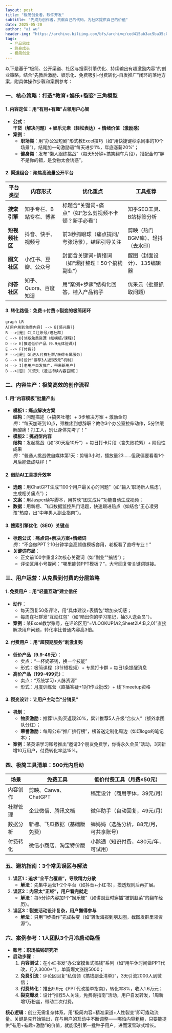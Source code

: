 ```yaml
---
layout: post
title: "极简创业者，软件开发"
subtitle: "先成为创作者，贡献自己的代码，为社区提供自己的价值"
date: 2025-05-20
author: "ai wu"
header-img: "https://archive.biliimg.com/bfs/archive/ced415ab3ac9ba35c050e32dffe15f8197db9ec8.png"
tags:
  - 产品思维
  - 终身成长
  - 极简创业
---
```


以下是基于“极简、公开渠道、社区与搜索引擎优化、持续输出有趣激励内容”的创业策略，结合“先教后激励、娱乐化、免费吸引-付费转化-自发推广”闭环的落地方案，附具体操作步骤和案例参考：


### **一、核心策略：打造“教育+娱乐+裂变”三角模型**
#### **1. 内容定位：用“有用+有趣”占领用户心智**
- **公式**：  
  **干货（解决问题）+ 娱乐元素（轻松表达）+ 情绪价值（激励感）**  
- **案例**：  
  - **职场类**：用“办公室短剧”形式教Excel技巧（如“用快捷键秒杀同事的10个场景”），结尾加一句激励语“每天进步1%，年底涨薪20%”；  
  - **健身类**：发布“懒人跟练挑战”（每天5分钟+搞笑翻车片段），搭配金句“胖不是你的错，是食物太会诱惑”。

#### **2. 渠道组合：聚焦高流量公开平台**
| **平台类型**   | **内容形式**                | **优化重点**                          | **工具推荐**          |  
|----------------|-----------------------------|---------------------------------------|-----------------------|  
| **搜索引擎**   | 知乎专栏、B站专栏、博客      | 标题含“关键词+痛点”（如“怎么剪视频不卡顿？新手必看”） | 知乎SEO工具、B站标签分析 |  
| **短视频社区** | 抖音、快手、视频号           | 前3秒抓眼球（痛点提问/夸张场景），结尾引导关注 | 剪映（热门BGM库）、轻抖（去水印） |  
| **图文社区**   | 小红书、豆瓣、公众号         | 封面含关键词+情绪词（如“爆肝整理！50个搞钱副业”） | 醒图（封面设计）、135编辑器 |  
| **问答社区**   | 知乎、Quora、百度知道        | 用“案例+步骤”结构化回答，植入产品钩子 | 优采云（批量抓取问题） |  

#### **3. 转化路径：免费→付费→裂变的极简闭环**
```mermaid
graph LR
A[用户刷到免费内容] --> B{感兴趣?}
B -->|是| C[关注账号/进社群]
C --> D[领取免费资源（如模板/课程）]
D --> E[推送低价产品（9.9元体验课）]
E --> F{付费?}
F -->|是| G[进入付费社群/获得专属服务]
G --> H[设计“推荐3人返现5元”机制]
H --> I[老用户自发推广，带来新用户]
B -->|否| J[流失（通过持续内容召回）]
```


### **二、内容生产：极简高效的创作流程**
#### **1. 用“内容模板”批量产出**
- **模板1：痛点解决方案**  
  **结构**：问题描述（+搞笑吐槽）+ 3步解决方案 + 激励金句  
  *例*：“每天加班到10点，颈椎疼到想辞职？教你3个办公室拉伸动作，5分钟缓解酸痛！打工人，别让身体先垮了！”  
- **模板2：挑战型内容**  
  **结构**：发起挑战（如“30天瘦10斤”）+ 每日打卡片段（含失败花絮）+ 阶段性成果  
  *例*：“普通人挑战做自媒体第1天：剪辑3小时，播放量23……但我偏要看看1个月后能做成啥样！”  

#### **2. 借助AI工具提升效率**
- **选题**：用ChatGPT生成“100个用户最关心的问题”（如“输入‘职场新人焦虑’，生成相关痛点”）；  
- **文案**：用Jasper续写脚本，用剪映“图文成片”功能自动生成视频；  
- **数据**：用新榜、飞瓜数据监控热门话题，快速跟进热点（如结合“王心凌男孩”热度，出“中年男人副业指南”）。  

#### **3. 搜索引擎优化（SEO）关键点**
- **标题公式**：**痛点词+解决方案+情绪词**  
  *例*：“不会做PPT？10分钟学会高颜值模板套用，老板看了直呼专业！”  
- **关键词布局**：  
  - 正文前100字重复2次核心关键词（如“副业”“搞钱”）；  
  - 评论区用小号提问：“哪里能领PPT模板？”，大号回复带关键词链接。  


### **三、用户运营：从免费到付费的分层策略**
#### **1. 免费用户：用“轻量互动”建立信任**
- **动作**：  
  - 每天回复50条评论，用“具体建议+表情包”增加亲切感；  
  - 每周在社群发“互动红包”（如“晒出你的学习笔记，抽3人送会员”）。  
- **案例**：某Excel教学账号，在评论区用“=VLOOKUP($A$2,Sheet2!$A:$B,2,0)”直接解决用户问题，转化率比普通内容高3倍。  

#### **2. 付费用户：用“超预期服务”刺激复购**
- **低价产品（9.9-49元）**：  
  - 卖点：“一杯奶茶钱，换一个技能”  
  - 形式：极简课程（3节短视频）+ 专属打卡群 + 每日1条提醒消息  
- **高价产品（199-499元）**：  
  - 卖点：“系统学习+人脉资源”  
  - 形式：月度训练营（直播答疑+1对1作业批改）+ 线下meetup资格  

#### **3. 裂变设计：让用户主动当“分销员”**
- **机制**：  
  - **物质激励**：推荐1人购买返现20%，累计推荐5人升级“合伙人”（额外拿团队分红）；  
  - **荣誉激励**：每周公布“推广排行榜”，榜首送定制化周边（如印logo的笔记本）；  
- **案例**：某英语学习账号推出“邀请3个朋友免费学，你得永久会员”活动，3天新增10万用户，付费转化率达15%。  


### **四、极简工具清单：500元内启动**
| **场景**       | **免费工具**                          | **低价付费工具（月费≤50元）**        |  
|----------------|---------------------------------------|---------------------------------------|  
| 内容创作       | 剪映、Canva、ChatGPT                 | 稿定设计（商用字体，39元/月）         |  
| 社群管理       | 企业微信、腾讯文档                    | 微伴助手（自动回复，49元/月）         |  
| 数据分析       | 新榜、飞瓜数据（基础版免费）          | 蝉妈妈（选品分析，88元/月，可共享账号）|  
| 付费转化       | 微信小商店、淘宝特价版                | 小鹅通（知识付费，480元/年，可试用）  |  


### **五、避坑指南：3个常见误区与解法**
1. **误区1：追求“全平台覆盖”，导致精力分散**  
   - **解法**：先集中运营1-2个平台（如抖音+小红书），摸透规则后再扩展。  
2. **误区2：内容太“正经”，用户看完就走**  
   - **解法**：每5分钟内容加1个“娱乐梗”（如讲副业时穿插“被割韭菜”的翻车经历）。  
3. **误区3：裂变活动设计复杂，用户懒得参与**  
   - **解法**：只用“1步操作”完成裂变（如“转发海报到朋友圈，截图发群里领资源”）。  


### **六、案例参考：1人团队3个月冷启动路径**
- **账号：职场搞钱研究所**  
- **启动步骤**：  
  1. **内容测试**：在小红书发“办公室摸鱼式搞钱”系列（如“用午休时间做PPT代改，月入3000+”），单篇爆文涨粉5000；  
  2. **免费引流**：评论区回复“私信领《搞钱副业清单》”，3天引流2000人到微信；  
  3. **付费转化**：推出9.9元《PPT代改接单指南》，转化率8%，收入1.6万元；  
  4. **裂变爆发**：设计“推荐5人关注，免费得指南”活动，用户自发转发，1周新增1万粉丝，带动二次付费。  

**核心逻辑**：创业无需复杂体系，用“极简内容+精准渠道+人性裂变”即可撬动流量。关键是先开始输出，在与用户的互动中不断调整——哪怕内容粗糙，只要能提供“有用+有趣+激励”的价值，就能吸引第一批种子用户，进而滚雪球式增长。
